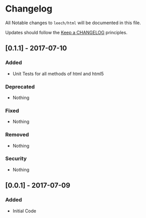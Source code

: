 # Changelog

All Notable changes to `leech/html` will be documented in this file.

Updates should follow the [Keep a CHANGELOG](http://keepachangelog.com/) principles.

## [0.1.1] - 2017-07-10

### Added
- Unit Tests for all methods of html and html5

### Deprecated
- Nothing

### Fixed
- Nothing

### Removed
- Nothing

### Security
- Nothing



## [0.0.1] - 2017-07-09

### Added
- Initial Code
